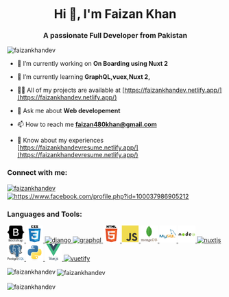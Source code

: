 <h1 align="center">Hi 👋, I'm Faizan Khan</h1>
<h3 align="center">A passionate Full Developer from Pakistan</h3>

<p align="left"> <img src="https://komarev.com/ghpvc/?username=faizankhandev&label=Profile%20views&color=0e75b6&style=flat" alt="faizankhandev" /> </p>

- 🔭 I’m currently working on **On Boarding using Nuxt 2**

- 🌱 I’m currently learning **GraphQL,vuex,Nuxt 2,**

- 👨‍💻 All of my projects are available at [https://faizankhandev.netlify.app/](https://faizankhandev.netlify.app/)

- 💬 Ask me about **Web developement**

- 📫 How to reach me **faizan480khan@gmail.com**

- 📄 Know about my experiences [https://faizankhandevresume.netlify.app/](https://faizankhandevresume.netlify.app/)

<h3 align="left">Connect with me:</h3>
<p align="left">
<a href="https://dev.to/faizankhandev" target="blank"><img align="center" src="https://raw.githubusercontent.com/rahuldkjain/github-profile-readme-generator/master/src/images/icons/Social/devto.svg" alt="faizankhandev" height="30" width="40" /></a>
<a href="https://fb.com/https://www.facebook.com/profile.php?id=100037986905212" target="blank"><img align="center" src="https://raw.githubusercontent.com/rahuldkjain/github-profile-readme-generator/master/src/images/icons/Social/facebook.svg" alt="https://www.facebook.com/profile.php?id=100037986905212" height="30" width="40" /></a>
</p>

<h3 align="left">Languages and Tools:</h3>
<p align="left"> <a href="https://getbootstrap.com" target="_blank" rel="noreferrer"> <img src="https://raw.githubusercontent.com/devicons/devicon/master/icons/bootstrap/bootstrap-plain-wordmark.svg" alt="bootstrap" width="40" height="40"/> </a> <a href="https://www.w3schools.com/css/" target="_blank" rel="noreferrer"> <img src="https://raw.githubusercontent.com/devicons/devicon/master/icons/css3/css3-original-wordmark.svg" alt="css3" width="40" height="40"/> </a> <a href="https://www.djangoproject.com/" target="_blank" rel="noreferrer"> <img src="https://cdn.worldvectorlogo.com/logos/django.svg" alt="django" width="40" height="40"/> </a> <a href="https://graphql.org" target="_blank" rel="noreferrer"> <img src="https://www.vectorlogo.zone/logos/graphql/graphql-icon.svg" alt="graphql" width="40" height="40"/> </a> <a href="https://www.w3.org/html/" target="_blank" rel="noreferrer"> <img src="https://raw.githubusercontent.com/devicons/devicon/master/icons/html5/html5-original-wordmark.svg" alt="html5" width="40" height="40"/> </a> <a href="https://developer.mozilla.org/en-US/docs/Web/JavaScript" target="_blank" rel="noreferrer"> <img src="https://raw.githubusercontent.com/devicons/devicon/master/icons/javascript/javascript-original.svg" alt="javascript" width="40" height="40"/> </a> <a href="https://www.mongodb.com/" target="_blank" rel="noreferrer"> <img src="https://raw.githubusercontent.com/devicons/devicon/master/icons/mongodb/mongodb-original-wordmark.svg" alt="mongodb" width="40" height="40"/> </a> <a href="https://www.mysql.com/" target="_blank" rel="noreferrer"> <img src="https://raw.githubusercontent.com/devicons/devicon/master/icons/mysql/mysql-original-wordmark.svg" alt="mysql" width="40" height="40"/> </a> <a href="https://nodejs.org" target="_blank" rel="noreferrer"> <img src="https://raw.githubusercontent.com/devicons/devicon/master/icons/nodejs/nodejs-original-wordmark.svg" alt="nodejs" width="40" height="40"/> </a> <a href="https://nuxtjs.org/" target="_blank" rel="noreferrer"> <img src="https://www.vectorlogo.zone/logos/nuxtjs/nuxtjs-icon.svg" alt="nuxtjs" width="40" height="40"/> </a> <a href="https://www.postgresql.org" target="_blank" rel="noreferrer"> <img src="https://raw.githubusercontent.com/devicons/devicon/master/icons/postgresql/postgresql-original-wordmark.svg" alt="postgresql" width="40" height="40"/> </a> <a href="https://www.python.org" target="_blank" rel="noreferrer"> <img src="https://raw.githubusercontent.com/devicons/devicon/master/icons/python/python-original.svg" alt="python" width="40" height="40"/> </a> <a href="https://vuejs.org/" target="_blank" rel="noreferrer"> <img src="https://raw.githubusercontent.com/devicons/devicon/master/icons/vuejs/vuejs-original-wordmark.svg" alt="vuejs" width="40" height="40"/> </a> <a href="https://vuetifyjs.com/en/" target="_blank" rel="noreferrer"> <img src="https://bestofjs.org/logos/vuetify.svg" alt="vuetify" width="40" height="40"/> </a> </p>

<p><img align="left" src="https://github-readme-stats.vercel.app/api/top-langs?username=faizankhandev&show_icons=true&locale=en&layout=compact" alt="faizankhandev" /></p>

<p>&nbsp;<img align="center" src="https://github-readme-stats.vercel.app/api?username=faizankhandev&show_icons=true&locale=en" alt="faizankhandev" /></p>

<p><img align="center" src="https://github-readme-streak-stats.herokuapp.com/?user=faizankhandev&" alt="faizankhandev" /></p>
